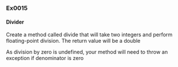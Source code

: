 ### Ex0015
#### Divider

Create a method called divide that will take two integers and perform floating-point division.
The return value will be a double

As division by zero is undefined, your method will need to throw an exception if denominator is zero